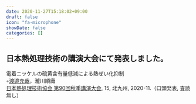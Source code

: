 ```yaml
---
date: 2020-11-27T15:18:02+09:00
draft: false
icon: "fa-microphone"
showDate: false
categories: []
---
```


## 日本熱処理技術の講演大会にて発表しました。

電着ニッケルの硫黄含有量低減による熱ぜい化抑制  
    ◦<u>渡邉充哉</u>，瀧川順庸  
    [日本熱処理技術協会 第90回秋季講演大会](http://www.jsht.or.jp/meet/), 15, 北九州, 2020-11.（口頭発表, 査読無し）
